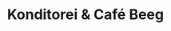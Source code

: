 ---
title: "Konditorei & Café Beeg"
url: /bad-liebenwerda/konditorei-und-cafe-beeg/
shop: Konditorei
---